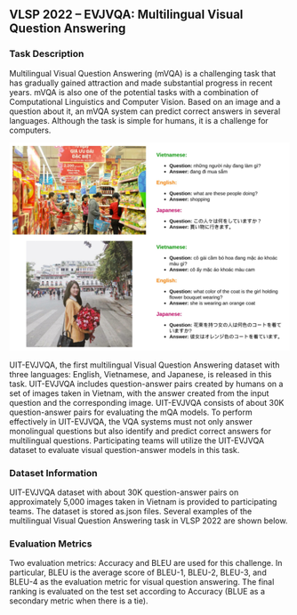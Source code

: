 ## VLSP 2022 – EVJVQA: Multilingual Visual Question Answering

### Task Description

Multilingual Visual Question Answering (mVQA) is a challenging task that has gradually gained attraction and made substantial progress in recent years. mVQA is also one of the potential tasks with a combination of Computational Linguistics and Computer Vision. Based on an image and a question about it, an mVQA system can predict correct answers in several languages. Although the task is simple for humans, it is a challenge for computers. 

![](docs/imgs/299545264.jpeg)

UIT-EVJVQA, the first multilingual Visual Question Answering dataset with three languages: English, Vietnamese, and Japanese, is released in this task. UIT-EVJVQA includes question-answer pairs created by humans on a set of images taken in Vietnam, with the answer created from the input question and the corresponding image. UIT-EVJVQA consists of about 30K question-answer pairs for evaluating the mQA models. To perform effectively in UIT-EVJVQA, the VQA systems must not only answer monolingual questions but also identify and predict correct answers for multilingual questions. Participating teams will utilize the UIT-EVJVQA dataset to evaluate visual question-answer models in this task.

### Dataset Information

UIT-EVJVQA dataset with about 30K question-answer pairs on approximately 5,000 images taken in Vietnam is provided to participating teams. The dataset is stored as.json files. Several examples of the multilingual Visual Question Answering task in VLSP 2022 are shown below.

### Evaluation Metrics

Two evaluation metrics: Accuracy and BLEU are used for this challenge. In particular, BLEU is the average score of BLEU-1, BLEU-2, BLEU-3, and BLEU-4 as the evaluation metric for visual question answering. The final ranking is evaluated on the test set according to Accuracy (BLUE as a secondary metric when there is a tie). 

